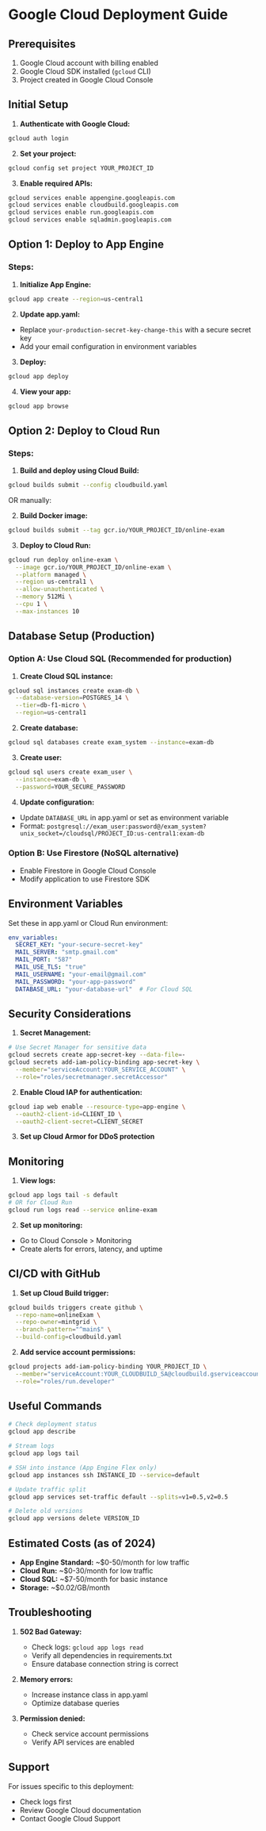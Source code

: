 # Google Cloud Deployment Guide

## Prerequisites

1. Google Cloud account with billing enabled
2. Google Cloud SDK installed (`gcloud` CLI)
3. Project created in Google Cloud Console

## Initial Setup

1. **Authenticate with Google Cloud:**
```bash
gcloud auth login
```

2. **Set your project:**
```bash
gcloud config set project YOUR_PROJECT_ID
```

3. **Enable required APIs:**
```bash
gcloud services enable appengine.googleapis.com
gcloud services enable cloudbuild.googleapis.com
gcloud services enable run.googleapis.com
gcloud services enable sqladmin.googleapis.com
```

## Option 1: Deploy to App Engine

### Steps:

1. **Initialize App Engine:**
```bash
gcloud app create --region=us-central1
```

2. **Update app.yaml:**
- Replace `your-production-secret-key-change-this` with a secure secret key
- Add your email configuration in environment variables

3. **Deploy:**
```bash
gcloud app deploy
```

4. **View your app:**
```bash
gcloud app browse
```

## Option 2: Deploy to Cloud Run

### Steps:

1. **Build and deploy using Cloud Build:**
```bash
gcloud builds submit --config cloudbuild.yaml
```

OR manually:

2. **Build Docker image:**
```bash
gcloud builds submit --tag gcr.io/YOUR_PROJECT_ID/online-exam
```

3. **Deploy to Cloud Run:**
```bash
gcloud run deploy online-exam \
  --image gcr.io/YOUR_PROJECT_ID/online-exam \
  --platform managed \
  --region us-central1 \
  --allow-unauthenticated \
  --memory 512Mi \
  --cpu 1 \
  --max-instances 10
```

## Database Setup (Production)

### Option A: Use Cloud SQL (Recommended for production)

1. **Create Cloud SQL instance:**
```bash
gcloud sql instances create exam-db \
  --database-version=POSTGRES_14 \
  --tier=db-f1-micro \
  --region=us-central1
```

2. **Create database:**
```bash
gcloud sql databases create exam_system --instance=exam-db
```

3. **Create user:**
```bash
gcloud sql users create exam_user \
  --instance=exam-db \
  --password=YOUR_SECURE_PASSWORD
```

4. **Update configuration:**
- Update `DATABASE_URL` in app.yaml or set as environment variable
- Format: `postgresql://exam_user:password@/exam_system?unix_socket=/cloudsql/PROJECT_ID:us-central1:exam-db`

### Option B: Use Firestore (NoSQL alternative)
- Enable Firestore in Google Cloud Console
- Modify application to use Firestore SDK

## Environment Variables

Set these in app.yaml or Cloud Run environment:

```yaml
env_variables:
  SECRET_KEY: "your-secure-secret-key"
  MAIL_SERVER: "smtp.gmail.com"
  MAIL_PORT: "587"
  MAIL_USE_TLS: "true"
  MAIL_USERNAME: "your-email@gmail.com"
  MAIL_PASSWORD: "your-app-password"
  DATABASE_URL: "your-database-url"  # For Cloud SQL
```

## Security Considerations

1. **Secret Management:**
```bash
# Use Secret Manager for sensitive data
gcloud secrets create app-secret-key --data-file=-
gcloud secrets add-iam-policy-binding app-secret-key \
  --member="serviceAccount:YOUR_SERVICE_ACCOUNT" \
  --role="roles/secretmanager.secretAccessor"
```

2. **Enable Cloud IAP for authentication:**
```bash
gcloud iap web enable --resource-type=app-engine \
  --oauth2-client-id=CLIENT_ID \
  --oauth2-client-secret=CLIENT_SECRET
```

3. **Set up Cloud Armor for DDoS protection**

## Monitoring

1. **View logs:**
```bash
gcloud app logs tail -s default
# OR for Cloud Run
gcloud run logs read --service online-exam
```

2. **Set up monitoring:**
- Go to Cloud Console > Monitoring
- Create alerts for errors, latency, and uptime

## CI/CD with GitHub

1. **Set up Cloud Build trigger:**
```bash
gcloud builds triggers create github \
  --repo-name=onlineExam \
  --repo-owner=mintgrid \
  --branch-pattern="^main$" \
  --build-config=cloudbuild.yaml
```

2. **Add service account permissions:**
```bash
gcloud projects add-iam-policy-binding YOUR_PROJECT_ID \
  --member="serviceAccount:YOUR_CLOUDBUILD_SA@cloudbuild.gserviceaccount.com" \
  --role="roles/run.developer"
```

## Useful Commands

```bash
# Check deployment status
gcloud app describe

# Stream logs
gcloud app logs tail

# SSH into instance (App Engine Flex only)
gcloud app instances ssh INSTANCE_ID --service=default

# Update traffic split
gcloud app services set-traffic default --splits=v1=0.5,v2=0.5

# Delete old versions
gcloud app versions delete VERSION_ID
```

## Estimated Costs (as of 2024)

- **App Engine Standard:** ~$0-50/month for low traffic
- **Cloud Run:** ~$0-30/month for low traffic  
- **Cloud SQL:** ~$7-50/month for basic instance
- **Storage:** ~$0.02/GB/month

## Troubleshooting

1. **502 Bad Gateway:**
   - Check logs: `gcloud app logs read`
   - Verify all dependencies in requirements.txt
   - Ensure database connection string is correct

2. **Memory errors:**
   - Increase instance class in app.yaml
   - Optimize database queries

3. **Permission denied:**
   - Check service account permissions
   - Verify API services are enabled

## Support

For issues specific to this deployment:
- Check logs first
- Review Google Cloud documentation
- Contact Google Cloud Support